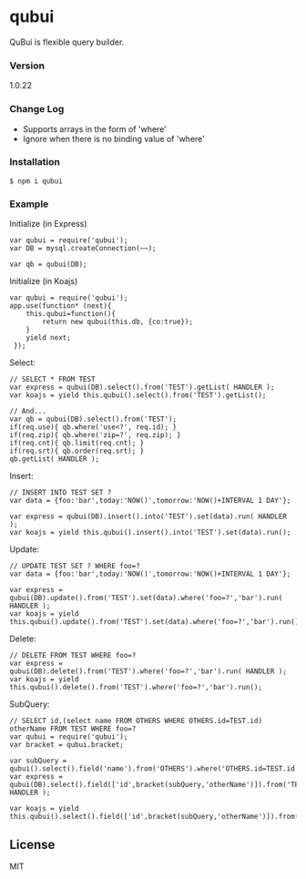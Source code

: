# qubui

QuBui is flexible query builder.

### Version
1.0.22

### Change Log

* Supports arrays in the form of 'where'
* Ignore when there is no binding value of 'where'

### Installation

```
$ npm i qubui
```

### Example 

Initialize (in Express)
```
var qubui = require('qubui');
var DB = mysql.createConnection(~~);

var qb = qubui(DB);
```

Initialize (in Koajs)
```
var qubui = require('qubui');
app.use(function* (next){
    this.qubui=function(){
        return new qubui(this.db, {co:true});
    }
    yield next;
 });
```

Select:
```
// SELECT * FROM TEST
var express = qubui(DB).select().from('TEST').getList( HANDLER );
var koajs = yield this.qubui().select().from('TEST').getList();

// And...
var qb = qubui(DB).select().from('TEST');
if(req.use){ qb.where('use<?', req.id); }
if(req.zip){ qb.where('zip=?', req.zip); }
if(req.cnt){ qb.limit(req.cnt); }
if(req.srt){ qb.order(req.srt); }
qb.getList( HANDLER );
```

Insert:
```
// INSERT INTO TEST SET ?
var data = {foo:'bar',today:'NOW()',tomorrow:'NOW()+INTERVAL 1 DAY'};

var express = qubui(DB).insert().into('TEST').set(data).run( HANDLER );
var koajs = yield this.qubui().insert().into('TEST').set(data).run();
```

Update:
```
// UPDATE TEST SET ? WHERE foo=?
var data = {foo:'bar',today:'NOW()',tomorrow:'NOW()+INTERVAL 1 DAY'};

var express = qubui(DB).update().from('TEST').set(data).where('foo=?','bar').run( HANDLER );
var koajs = yield this.qubui().update().from('TEST').set(data).where('foo=?','bar').run();
```

Delete:
```
// DELETE FROM TEST WHERE foo=?
var express = qubui(DB).delete().from('TEST').where('foo=?','bar').run( HANDLER );
var koajs = yield this.qubui().delete().from('TEST').where('foo=?','bar').run();
```

SubQuery:
```
// SELECT id,(select name FROM OTHERS WHERE OTHERS.id=TEST.id) otherName FROM TEST WHERE foo=?
var qubui = require('qubui');
var bracket = qubui.bracket;

var subQuery = qubui().select().field('name').from('OTHERS').where('OTHERS.id=TEST.id');
var express = qubui(DB).select().field(['id',bracket(subQuery,'otherName')]).from('TEST').where('foo=?','bar').run( HANDLER );

var koajs = yield this.qubui().select().field(['id',bracket(subQuery,'otherName')]).from('TEST').where('foo=?','bar').run();
```

License
----

MIT


[npmjs]:https://www.npmjs.com/
